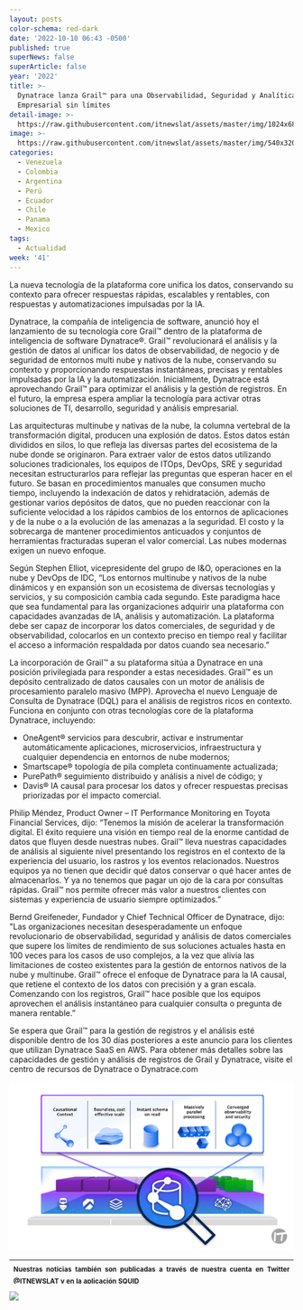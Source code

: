 ```yaml
---
layout: posts
color-schema: red-dark
date: '2022-10-10 06:43 -0500'
published: true
superNews: false
superArticle: false
year: '2022'
title: >-
  Dynatrace lanza Grail™ para una Observabilidad, Seguridad y Analítica
  Empresarial sin límites
detail-image: >-
  https://raw.githubusercontent.com/itnewslat/assets/master/img/1024x680/Dynatrace-Grail-g.jpg
image: >-
  https://raw.githubusercontent.com/itnewslat/assets/master/img/540x320/Dynatrace-Grail-p.jpg
categories:
  - Venezuela
  - Colombia
  - Argentina
  - Perú
  - Ecuador
  - Chile
  - Panama
  - Mexico
tags:
  - Actualidad
week: '41'
---
```

La nueva tecnología de la plataforma core unifica los datos, conservando su contexto para ofrecer respuestas rápidas, escalables y rentables, con respuestas y automatizaciones impulsadas por la IA.

Dynatrace, la compañía de inteligencia de software, anunció hoy el lanzamiento de su tecnología core Grail™ dentro de la plataforma de inteligencia de software Dynatrace®. Grail™ revolucionará el análisis y la gestión de datos al unificar los datos de observabilidad, de negocio y de seguridad de entornos multi nube y nativos de la nube, conservando su contexto y proporcionando respuestas instantáneas, precisas y rentables impulsadas por la IA y la automatización. Inicialmente, Dynatrace está aprovechando Grail™ para optimizar el análisis y la gestión de registros. En el futuro, la empresa espera ampliar la tecnología para activar otras soluciones de TI, desarrollo, seguridad y análisis empresarial. 

Las arquitecturas multinube y nativas de la nube, la columna vertebral de la transformación digital, producen una explosión de datos. Estos datos están divididos en silos, lo que refleja las diversas partes del ecosistema de la nube donde se originaron. Para extraer valor de estos datos utilizando soluciones tradicionales, los equipos de ITOps, DevOps, SRE y seguridad necesitan estructurarlos para reflejar las preguntas que esperan hacer en el futuro.  Se basan en procedimientos manuales que consumen mucho tiempo, incluyendo la indexación de datos y rehidratación, además de gestionar varios depósitos de datos, que no pueden reaccionar con la suficiente velocidad a los rápidos cambios de los entornos de aplicaciones y de la nube o a la evolución de las amenazas a la seguridad. El costo y la sobrecarga de mantener procedimientos anticuados y conjuntos de herramientas fracturadas superan el valor comercial. Las nubes modernas exigen un nuevo enfoque.

Según Stephen Elliot, vicepresidente del grupo de I&O, operaciones en la nube y DevOps de IDC, “Los entornos multinube y nativos de la nube dinámicos y en expansión son un ecosistema de diversas tecnologías y servicios, y su composición cambia cada segundo. Este paradigma hace que sea fundamental para las organizaciones adquirir una plataforma con capacidades avanzadas de IA, análisis y automatización. La plataforma debe ser capaz de incorporar los datos comerciales, de seguridad y de observabilidad, colocarlos en un contexto preciso en tiempo real y facilitar el acceso a información respaldada por datos cuando sea necesario.”

La incorporación de Grail™ a su plataforma sitúa a Dynatrace en una posición privilegiada para responder a estas necesidades. Grail™ es un depósito centralizado de datos causales con un motor de análisis de procesamiento paralelo masivo (MPP). Aprovecha el nuevo Lenguaje de Consulta de Dynatrace (DQL) para el análisis de registros ricos en contexto. Funciona en conjunto con otras tecnologías core de la plataforma Dynatrace, incluyendo:

- OneAgent® servicios para descubrir, activar e instrumentar automáticamente aplicaciones, microservicios, infraestructura y cualquier dependencia en entornos de nube modernos;
- Smartscape® topología de pila completa continuamente actualizada;
- PurePath® seguimiento distribuido y análisis a nivel de código; y
- Davis® IA causal para procesar los datos y ofrecer respuestas precisas priorizadas por el impacto comercial.

Philip Méndez, Product Owner – IT Performance Monitoring en Toyota Financial Services, dijo: “Tenemos la misión de acelerar la transformación digital. El éxito requiere una visión en tiempo real de la enorme cantidad de datos que fluyen desde nuestras nubes. Grail™ lleva nuestras capacidades de análisis al siguiente nivel presentando los registros en el contexto de la experiencia del usuario, los rastros y los eventos relacionados. Nuestros equipos ya no tienen que decidir qué datos conservar o qué hacer antes de almacenarlos. Y ya no tenemos que pagar un ojo de la cara por consultas rápidas. Grail™ nos permite ofrecer más valor a nuestros clientes con sistemas y experiencia de usuario siempre optimizados.” 

Bernd Greifeneder, Fundador y Chief Technical Officer de Dynatrace, dijo: "Las organizaciones necesitan desesperadamente un enfoque revolucionario de observabilidad, seguridad y análisis de datos comerciales que supere los límites de rendimiento de sus soluciones actuales hasta en 100 veces para los casos de uso complejos, a la vez que alivia las limitaciones de costeo existentes para la gestión de entornos nativos de la nube y multinube. Grail™ ofrece el enfoque de Dynatrace para la IA causal, que retiene el contexto de los datos con precisión y a gran escala. Comenzando con los registros, Grail™ hace posible que los equipos aprovechen el análisis instantáneo para cualquier consulta o pregunta de manera rentable.”

Se espera que Grail™ para la gestión de registros y el análisis esté disponible dentro de los 30 días posteriores a este anuncio para los clientes que utilizan Dynatrace SaaS en AWS. Para obtener más detalles sobre las capacidades de gestión y análisis de registros de Grail y Dynatrace, visite el centro de recursos de Dynatrace o Dynatrace.com

![](https://raw.githubusercontent.com/itnewslat/assets/master/img/540x320/Dynatrace-Grail-p.jpg)

<table style="height: 42px;" width="569">
<tbody>
<tr>
<td style="text-align: justify;"><sub><strong>Nuestras noticias también son publicadas a través de nuestra cuenta en Twitter <a href="https://twitter.com/itnewslat?lang=es">@ITNEWSLAT</a> y en la aplicación <a href="https://squidapp.co/en/">SQUID</a></strong></sub></td>
</tr>
</tbody>
</table>

<img src="https://tracker.metricool.com/c3po.jpg?hash=56f88a41e39ab42c063cc51676587a04"/>